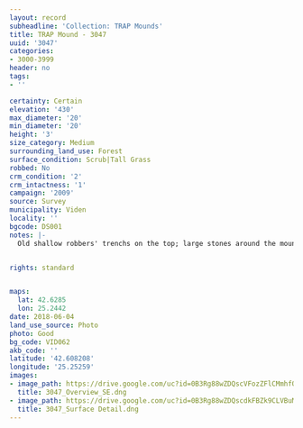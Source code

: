 ```yaml
---
layout: record
subheadline: 'Collection: TRAP Mounds'
title: TRAP Mound - 3047
uuid: '3047'
categories:
- 3000-3999
header: no
tags:
- ''

certainty: Certain
elevation: '430'
max_diameter: '20'
min_diameter: '20'
height: '3'
size_category: Medium
surrounding_land_use: Forest
surface_condition: Scrub|Tall Grass
robbed: No
crm_condition: '2'
crm_intactness: '1'
campaign: '2009'
source: Survey
municipality: Viden
locality: ''
bgcode: DS001
notes: |-
  Old shallow robbers' trenchs on the top; large stones around the mound.


rights: standard


maps:
  lat: 42.6285
  lon: 25.2442
date: 2018-06-04
land_use_source: Photo
photo: Good
bg_code: VID062
akb_code: ''
latitude: '42.608208'
longitude: '25.25259'
images:
- image_path: https://drive.google.com/uc?id=0B3Rg88wZDQscVFozZFlCMmhfOVU
  title: 3047_Overview_SE.dng
- image_path: https://drive.google.com/uc?id=0B3Rg88wZDQscdkFBZk9CLVBuMjQ
  title: 3047_Surface Detail.dng
---
```

